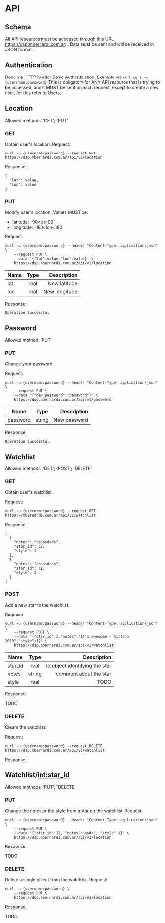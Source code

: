 # API

## Schema

All API resources must be accessed through this URL https://dsp.mbernardi.com.ar: . Data must be sent and will
be received in JSON format.

## Authentication

Done via HTTP header Basic Authentication.
Example via curl:
 `curl -u {username:password}`
This is obligatory for ANY API resource that is trying to be accessed,
and it MUST be sent on each request, except to create a new user,
for this refer to Users.

## Location

Allowed methods: 'GET'; 'PUT'

### GET

Obtain user's location.
Request:
```
curl -u {username:password} --request GET https://dsp.mbernardi.com.ar/api/v1/location
```
Response:
```
{
  "lat": value, 
  "lon": value
}
```

### PUT

Modify user's location. Values MUST be:

- latitude: -90<lat<90
- longitude: -180<lon<180

Request:
```
curl -u {username:password} --header "Content-Type: application/json" \
    --request PUT \
    --data '{"lat":value,"lon":value}' \
    https://dsp.mbernardi.com.ar/api/v1/location
```

| Name | Type | Description |
| --- |:---:| ---:|
| lat | real | New latitude |
| lon | real | New longitude |


Response:

`Operation Successful`

## Password

Allowed method: 'PUT'

### PUT

Change your password.

Request:
```
curl -u {username:password} --header "Content-Type: application/json" \
    --request PUT \
    --data '{"new_password":"password"}' \
    https://dsp.mbernardi.com.ar/api/v1/password
```

| Name | Type | Description |
| --- |:---:| ---:|
| password      | string | New password |

Response:

`Operation Successful`

## Watchlist

Allowed methods: 'GET'; 'POST'; 'DELETE'

### GET

Obtain user's watchlist.

Request:
```
curl -u {username:password} --request GET https://mbernardi.com.ar/api/v1/watchlist
```
Response:
```
[
  {
    "notes": "asdasdads", 
    "star_id": 12, 
    "style": 1
  }, 
  {
    "notes": "asdasdads", 
    "star_id": 11, 
    "style": 1
  }
]
```

### POST

Add a new star to the watchlist.

Request:
```
curl -u {username:password} --header "Content-Type: application/json" \
    --request POST \
    --data '{"star_id":3,"notes":"It's awesome - Rittano 2019","style":1}' \
    https://dsp.mbernardi.com.ar/api/v1/watchlist
```
| Name | Type | Description |
| --- |:---:| ---:|
| star_id     | real | id object identifying the star |
| notes      | string     | comment about the star |
| style      | real     |   TODO |

Response:

TODO

### DELETE

Clears the watchlist.

Request:
```
curl -u {username:password} --request DELETE https://dsp.mbernardi.com.ar/api/v1/watchlist
```

Response:

## Watchlist/<int:star_id>

Allowed methods: 'PUT'; 'DELETE'

### PUT

Change the notes or the style from a star on the watchlist.
Request:
```
curl -u {username:password} --header "Content-Type: application/json" \
    --request PUT \
    --data '{"star_id":12, "notes":"asda", "style":1}' \
    https://dsp.mbernardi.com.ar/api/v1/location
```
Response:

TODO

### DELETE

Delete a single object from the watchlist.
Request:
```
curl -u {username:password} \
    --request PUT \
    https://dsp.mbernardi.com.ar/api/v1/location
```
Response:

TODO
